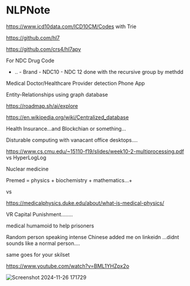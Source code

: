 # NLPNote

https://www.icd10data.com/ICD10CM/Codes with Trie

https://github.com/hl7

https://github.com/crs4/hl7apy

For NDC Drug Code
- ..  - Brand - NDC10 - NDC 12 done with the recursive group by methdd

Medical Doctor/Healthcare Provider detection Phone App

Entity-Relationships using graph database

https://roadmap.sh/ai/explore

https://en.wikipedia.org/wiki/Centralized_database

Health Insurance...and Blockchian or something...

Disturable computing with vanacant office desktops....

https://www.cs.cmu.edu/~15110-f19/slides/week10-2-multiprocessing.pdf vs HyperLogLog


Nuclear medicine

Premed = physics + biochemistry + mathematics...+ 

vs 

https://medicalphysics.duke.edu/about/what-is-medical-physics/


VR Capital Punishment........

medical humamoid to help prisoners


Random person speaking intense Chinese added me on linkeidn ...didnt sounds like a normal person....

same goes for your skilset


https://www.youtube.com/watch?v=BML1YHZpx2o

![Screenshot 2024-11-26 171729](https://github.com/user-attachments/assets/3b56637b-cec4-4ea9-a08f-f1dfafb0a073)
